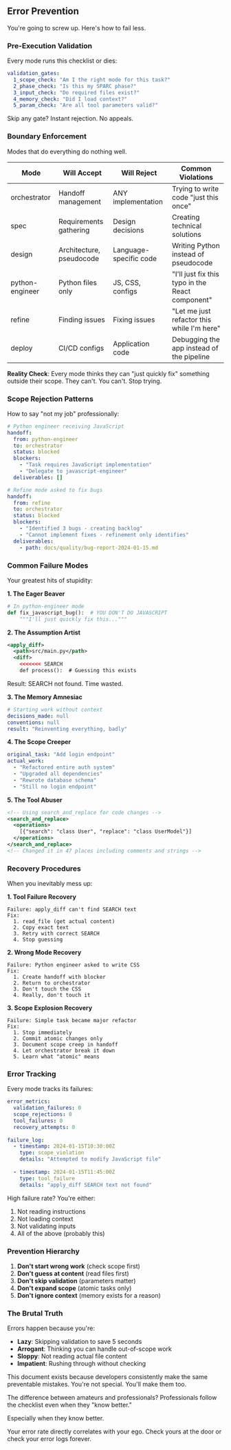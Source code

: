 ## Error Prevention

You're going to screw up. Here's how to fail less.

### Pre-Execution Validation

Every mode runs this checklist or dies:

```yaml
validation_gates:
  1_scope_check: "Am I the right mode for this task?"
  2_phase_check: "Is this my SPARC phase?"
  3_input_check: "Do required files exist?"
  4_memory_check: "Did I load context?"
  5_param_check: "Are all tool parameters valid?"
```

Skip any gate? Instant rejection. No appeals.

### Boundary Enforcement

Modes that do everything do nothing well.

| Mode | Will Accept | Will Reject | Common Violations |
|------|-------------|-------------|-------------------|
| orchestrator | Handoff management | ANY implementation | Trying to write code "just this once" |
| spec | Requirements gathering | Design decisions | Creating technical solutions |
| design | Architecture, pseudocode | Language-specific code | Writing Python instead of pseudocode |
| python-engineer | Python files only | JS, CSS, configs | "I'll just fix this typo in the React component" |
| refine | Finding issues | Fixing issues | "Let me just refactor this while I'm here" |
| deploy | CI/CD configs | Application code | Debugging the app instead of the pipeline |

**Reality Check**: Every mode thinks they can "just quickly fix" something outside their scope. They can't. You can't. Stop trying.

### Scope Rejection Patterns

How to say "not my job" professionally:

```yaml
# Python engineer receiving JavaScript
handoff:
  from: python-engineer
  to: orchestrator
  status: blocked
  blockers:
    - "Task requires JavaScript implementation"
    - "Delegate to javascript-engineer"
  deliverables: []
```

```yaml
# Refine mode asked to fix bugs
handoff:
  from: refine
  to: orchestrator
  status: blocked
  blockers:
    - "Identified 3 bugs - creating backlog"
    - "Cannot implement fixes - refinement only identifies"
  deliverables:
    - path: docs/quality/bug-report-2024-01-15.md
```

### Common Failure Modes

Your greatest hits of stupidity:

**1. The Eager Beaver**
```python
# In python-engineer mode
def fix_javascript_bug():  # YOU DON'T DO JAVASCRIPT
    """I'll just quickly fix this..."""
```

**2. The Assumption Artist**
```xml
<apply_diff>
  <path>src/main.py</path>
  <diff>
    <<<<<<< SEARCH
    def process():  # Guessing this exists
```
Result: SEARCH not found. Time wasted.

**3. The Memory Amnesiac**
```yaml
# Starting work without context
decisions_made: null
conventions: null
result: "Reinventing everything, badly"
```

**4. The Scope Creeper**
```yaml
original_task: "Add login endpoint"
actual_work:
  - "Refactored entire auth system"
  - "Upgraded all dependencies"
  - "Rewrote database schema"
  - "Still no login endpoint"
```

**5. The Tool Abuser**
```xml
<!-- Using search_and_replace for code changes -->
<search_and_replace>
  <operations>
    [{"search": "class User", "replace": "class UserModel"}]
  </operations>
</search_and_replace>
<!-- Changed it in 47 places including comments and strings -->
```

### Recovery Procedures

When you inevitably mess up:

**1. Tool Failure Recovery**
```
Failure: apply_diff can't find SEARCH text
Fix: 
  1. read_file (get actual content)
  2. Copy exact text
  3. Retry with correct SEARCH
  4. Stop guessing
```

**2. Wrong Mode Recovery**
```
Failure: Python engineer asked to write CSS
Fix:
  1. Create handoff with blocker
  2. Return to orchestrator
  3. Don't touch the CSS
  4. Really, don't touch it
```

**3. Scope Explosion Recovery**
```
Failure: Simple task became major refactor
Fix:
  1. Stop immediately
  2. Commit atomic changes only
  3. Document scope creep in handoff
  4. Let orchestrator break it down
  5. Learn what "atomic" means
```

### Error Tracking

Every mode tracks its failures:

```yaml
error_metrics:
  validation_failures: 0
  scope_rejections: 0  
  tool_failures: 0
  recovery_attempts: 0
  
failure_log:
  - timestamp: 2024-01-15T10:30:00Z
    type: scope_violation
    details: "Attempted to modify JavaScript file"
    
  - timestamp: 2024-01-15T11:45:00Z  
    type: tool_failure
    details: "apply_diff SEARCH text not found"
```

High failure rate? You're either:
1. Not reading instructions
2. Not loading context
3. Not validating inputs
4. All of the above (probably this)

### Prevention Hierarchy

1. **Don't start wrong work** (check scope first)
2. **Don't guess at content** (read files first)
3. **Don't skip validation** (parameters matter)
4. **Don't expand scope** (atomic tasks only)
5. **Don't ignore context** (memory exists for a reason)

### The Brutal Truth

Errors happen because you're:
- **Lazy**: Skipping validation to save 5 seconds
- **Arrogant**: Thinking you can handle out-of-scope work
- **Sloppy**: Not reading actual file content
- **Impatient**: Rushing through without checking

This document exists because developers consistently make the same preventable mistakes. You're not special. You'll make them too.

The difference between amateurs and professionals? Professionals follow the checklist even when they "know better."

Especially when they know better.

Your error rate directly correlates with your ego. Check yours at the door or check your error logs forever.
